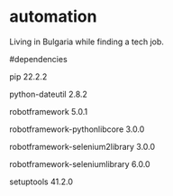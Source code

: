 # automation

Living in Bulgaria while finding a tech job.

#dependencies

pip                             22.2.2

python-dateutil                 2.8.2

robotframework                  5.0.1

robotframework-pythonlibcore    3.0.0

robotframework-selenium2library 3.0.0

robotframework-seleniumlibrary  6.0.0

setuptools                      41.2.0

